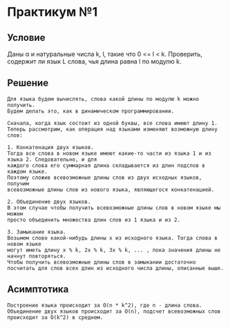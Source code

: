 # Практикум №1
## Условие

Даны α и натуральные числа k, l, такие что 0 <= l < k. Проверить, содержит
ли язык L слова, чья длина равна l по модулю k.

## Решение
    Для языка будем вычислять, слова какой длины по модулю k можно получить. 
    Будем делать это, как в динамическом программировании.
    
    Сначала, когда язык состоит из одной буквы, все слова имеют длину 1.
    Теперь рассмотрим, как операция над языками изменяют возможную длину слов:

    1. Конкатенация двух языков.
    Тогда все слова в новом языке имеют какие-то части из языка 1 и из языка 2. Следовательно, и для 
    каждого слова его суммарная длина складывается из длин подслов в каждом языке.
    Поэтому сложив всевозможные длины слов из двух исходных языков, получим
    всевозможные длины слов из нового языка, являющегося конкатенацией.

    2. Объединение двух языков.
    В этом случае чтобы получить всевозможные длины слов в новом языке мы можем
    просто объединить множества длин слов из 1 языка и из 2.

    3. Замыкание языка.
    Возьмем слово какой-нибудь длины x из исходного языка. Тогда слова в новом языке
    могут иметь длину x % k, 2x % k, 3x % k, ... , пока значения длины не начнут повторяться.
    Чтобы получить всевозможные длины слов в замыкании достаточно посчитать для слов всех длин из исходного числа длины, описанные выше.

## Асимптотика
    Построение языка происходит за O(n * k^2), где n - длина слова. Объединение двух языков происходит за O(n), подсчет всевозможных слов происходит за O(k^2) в среднем.